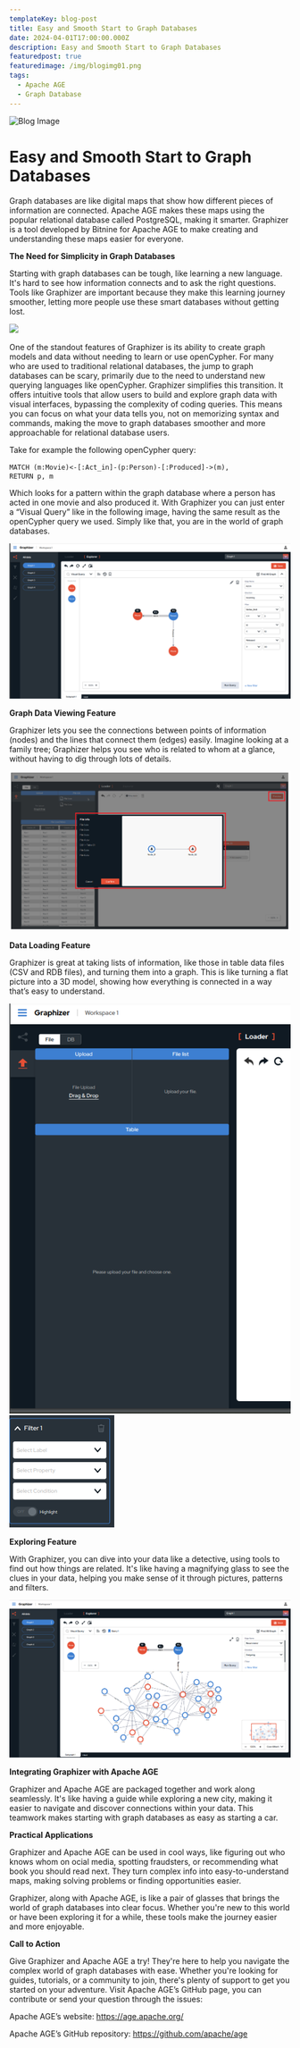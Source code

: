 ```yaml
---
templateKey: blog-post
title: Easy and Smooth Start to Graph Databases
date: 2024-04-01T17:00:00.000Z
description: Easy and Smooth Start to Graph Databases
featuredpost: true
featuredimage: /img/blogimg01.png
tags:
  - Apache AGE
  - Graph Database
---
```

<img src="/img/blogimg01.png" alt="Blog Image">

<h1>Easy and Smooth Start to Graph Databases</h1>

Graph databases are like digital maps that show how different pieces of information are connected. Apache AGE makes these maps using the popular relational database called PostgreSQL, making it smarter. Graphizer is a tool developed by Bitnine for Apache AGE to make creating and understanding these maps easier for everyone.


**The Need for Simplicity in Graph Databases**

Starting with graph databases can be tough, like learning a new language. It's hard to see how information connects and to ask the right questions. Tools like Graphizer are important because they make this learning journey smoother, letting more people use these smart databases without getting lost.

<img src="/img/image4.webp">

One of the standout features of Graphizer is its ability to create graph models and data without needing to learn or use openCypher. For many who are used to traditional relational databases, the jump to graph databases can be scary, primarily due to the need to understand new querying languages like openCypher. Graphizer simplifies this transition. It offers intuitive tools that allow users to build and explore graph data with visual interfaces, bypassing the complexity of coding queries. This means you can focus on what your data tells you, not on memorizing syntax and commands, making the move to graph databases smoother and more approachable for relational database users.

Take for example the following openCypher query:

```
MATCH (m:Movie)<-[:Act_in]-(p:Person)-[:Produced]->(m),
RETURN p, m
```

Which looks for a pattern within the graph database where a person has acted in one movie and also produced it. With Graphizer you can just enter a “Visual Query” like in the following image, having the same result as the openCypher query we used. Simply like that, you are in the world of graph databases.

<img src="/img/image1.png">

**Graph Data Viewing Feature**

Graphizer lets you see the connections between points of information (nodes) and the lines that connect them (edges) easily. Imagine looking at a family tree; Graphizer helps you see who is related to whom at a glance, without having to dig through lots of details.

<img src="/img/image6.png">

**Data Loading Feature**

Graphizer is great at taking lists of information, like those in table data files (CSV and RDB files), and turning them into a graph. This is like turning a flat picture into a 3D model, showing how everything is connected in a way that’s easy to understand.

<img src="/img/image7.png">
<img src="/img/image5.png">

**Exploring Feature**

With Graphizer, you can dive into your data like a detective, using tools to find out how things are related. It's like having a magnifying glass to see the clues in your data, helping you make sense of it through pictures, patterns and filters.

<img src="/img/image3.png">

**Integrating Graphizer with Apache AGE**

Graphizer and Apache AGE are packaged together and work along seamlessly. It's like having a guide while exploring a new city, making it easier to navigate and discover connections within your data. This teamwork makes starting with graph databases as easy as starting a car.

**Practical Applications**

Graphizer and Apache AGE can be used in cool ways, like figuring out who knows whom on ocial media, spotting fraudsters, or recommending what book you should read next. They turn complex info into easy-to-understand maps, making solving problems or finding opportunities easier.

Graphizer, along with Apache AGE, is like a pair of glasses that brings the world of graph databases into clear focus. Whether you're new to this world or have been exploring it for a while, these tools make the journey easier and more enjoyable.

**Call to Action**

Give Graphizer and Apache AGE a try! They're here to help you navigate the complex world of graph databases with ease. Whether you're looking for guides, tutorials, or a community to join, there's plenty of support to get you started on your adventure. Visit Apache AGE’s GitHub page, you can contribute or send your question through the issues:

Apache AGE’s website: https://age.apache.org/

Apache AGE’s GitHub repository: https://github.com/apache/age